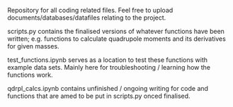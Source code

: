 Repository for all coding related files. Feel free to upload documents/databases/datafiles relating to the project.

scripts.py contains the finalised versions of whatever functions have been written; e.g. functions to calculate quadrupole moments and its derivatives for given masses.

test_functions.ipynb serves as a location to test these functions with example data sets. Mainly here for troubleshooting / learning how the functions work.

qdrpl_calcs.ipynb contains unfinished / ongoing writing for code and functions that are amed to be put in scripts.py onced finalised.

